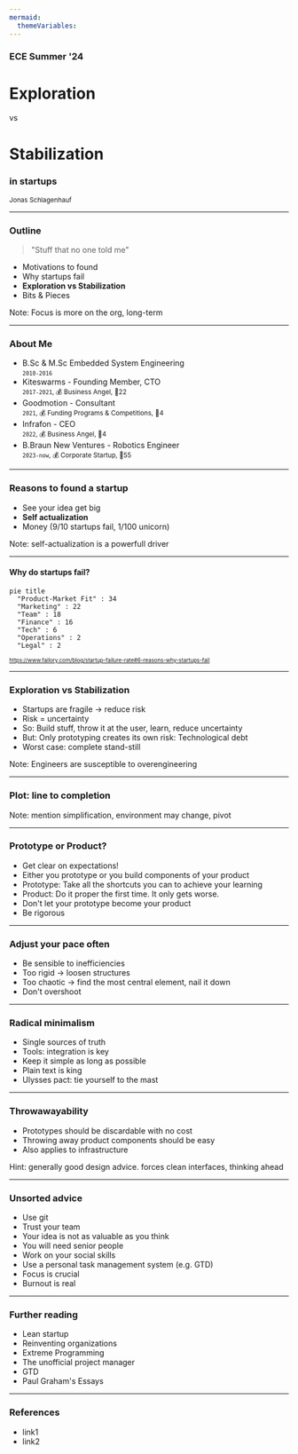 ```yaml
---
mermaid:
  themeVariables:
---
```


### ECE Summer '24
# Exploration
vs
# Stabilization
### in startups


<small>Jonas Schlagenhauf</small>

---

### Outline

> "Stuff that no one told me"

* Motivations to found
* Why startups fail
* **Exploration vs Stabilization**
* Bits & Pieces

Note: Focus is more on the org, long-term

---

### About Me

* B.Sc & M.Sc Embedded System Engineering<br>
  <small>`2010-2016`</small>
* Kiteswarms - Founding Member, CTO<br>
  <small> `2017-2021`, 💰 Business Angel, 👤22 </small>
* Goodmotion - Consultant<br>
  <small>`2021`, 💰 Funding Programs & Competitions, 👤4 </small>
* Infrafon - CEO<br>
  <small>`2022`, 💰 Business Angel, 👤4</small>
* B.Braun New Ventures - Robotics Engineer<br>
  <small>`2023-now`, 💰 Corporate Startup, 👤55</small>

---

### Reasons to found a startup

* See your idea get big
* **Self actualization**
* Money (9/10 startups fail, 1/100 unicorn)

Note: self-actualization is a powerfull driver

---

#### Why do startups fail?

```mermaid
pie title
  "Product-Market Fit" : 34
  "Marketing" : 22
  "Team" : 18
  "Finance" : 16
  "Tech" : 6
  "Operations" : 2
  "Legal" : 2
```

<small><small>
https://www.failory.com/blog/startup-failure-rate#6-reasons-why-startups-fail
</small></small>

---

### Exploration vs Stabilization

* Startups are fragile -> reduce risk
* Risk = uncertainty
* So: Build stuff, throw it at the user, learn, reduce uncertainty
* But: Only prototyping creates its own risk: Technological debt
* Worst case: complete stand-still

Note: Engineers are susceptible to overengineering

----

### Plot: line to completion

Note: mention simplification, environment may change, pivot

----

### Prototype or Product?

* Get clear on expectations!
* Either you prototype or you build components of your product
* Prototype: Take all the shortcuts you can to achieve your learning
* Product: Do it proper the first time. It only gets worse.
* Don't let your prototype become your product
* Be rigorous

----

### Adjust your pace often

* Be sensible to inefficiencies
* Too rigid -> loosen structures
* Too chaotic -> find the most central element, nail it down
* Don't overshoot

----

### Radical minimalism
* Single sources of truth
* Tools: integration is key
* Keep it simple as long as possible
* Plain text is king
* Ulysses pact: tie yourself to the mast

----

### Throwawayability

* Prototypes should be discardable with no cost
* Throwing away product components should be easy
* Also applies to infrastructure

Hint: generally good design advice. forces clean interfaces, thinking ahead

---

### Unsorted advice

* Use git
* Trust your team
* Your idea is not as valuable as you think
* You will need senior people
* Work on your social skills
* Use a personal task management system (e.g. GTD)
* Focus is crucial
* Burnout is real

---

### Further reading

* Lean startup
* Reinventing organizations
* Extreme Programming
* The unofficial project manager
* GTD
* Paul Graham's Essays

---

### References

* link1
* link2
